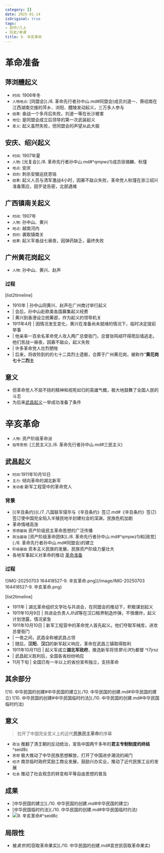 ```yaml
---
category: []
date: 2025-01-14
isOriginal: true
tags:
- 初中/八上
- 历史/单课
title: 9. 辛亥革命
---
```

# 革命准备
## 萍浏醴起义
- `时间`: 1906年冬
- `人物地点`: [同盟会](./8. 革命先行者孙中山.md#同盟会)成员刘道一、蔡绍南在江西湖南交接的萍乡、浏阳、醴陵发动起义，三万多人参与
- `结果`: 奋战一个多月后失败，刘道一等在长沙被害
- `地位`: 是同盟会成立后领导的第一次武装起义
- `意义`: 起义虽然失败，但同盟会的声望从此大振
## 安庆、绍兴起义
- `时间`: 1907年夏
- `人物`: [光复会](./8. 革命先行者孙中山.md#^qmpwz1)成员徐锡麟、秋瑾
- `地点`: 安庆
- `目的`: 刺杀安徽巡抚恩铭
- `结果`: 起义人员与清军激战4小时，因寡不敌众失败，革命党人秋瑾在浙江绍兴准备策应，因歹徒告密，北部遇难
## 广西镇南关起义
- `时间`: 1907年
- `人物`: 孙中山、黄兴
- `地点`: 越南河内
- `目的`: 袭取镇南关
- `结果`: 起义军奋战七昼夜，因弹药缺乏，最终失败
## 广州黄花岗起义
- `人物`: 孙中山、黄兴、赵声
### 过程
[list2timeline]
- 1910年 | 孙中山同黄兴、赵声在广州商讨举行起义
- | 会后，孙中山赴欧美各国募集起义经费
- | 黄兴到香港设立统筹部，作为起义的领导机关
- 1911年4月 | 因情况发生变化，黄兴在准备尚未就绪的情况下，临时决定提前举事
- | 他亲率一百余名革命党人攻入两广总督衙门，总督张鸣岐吓得爬后墙逃走。他们苦战一昼夜，因寡不敌众，起义失败
- | 许多革命党人壮烈牺牲
- | 后来，将收殓到的的七十二具烈士遗骸，合葬于广州黄花岗，被称作“**黄花岗七十二烈士**
## 意义
- 但革命党人不屈不挠的精神和视死如归的英雄气概，极大地鼓舞了全国人民的斗志
- 为后来[武昌起义](#武昌起义)一举成功准备了条件
# 辛亥革命
- `人物`: 资产阶级革命派
- `指导思想`: [三民主义](./8. 革命先行者孙中山.md#三民主义)
## 武昌起义
- `时间`:1911年10月10日
- `主力`: 倾向革命的湖北新军
- `发动者`:新军工程营中的革命党人
### 背景
- [《辛丑条约》](./7. 八国联军侵华与《辛丑条约》签订.md#《辛丑条约》签订)签订使中国完全陷入半殖民地半封建社会的深渊，民族危机加剧
- 革命情绪高涨
- `思想基础` 资产阶级民主革命思想的广泛传播
- `政治基础` [资产阶级革命团体](./8. 革命先行者孙中山.md#^qmpwz1)和[政党](./8. 革命先行者孙中山.md#同盟会)的建立 
- `阶级基础` 资本主义民族的发展，民族资产阶级力量壮大
- 各地军事起义对革命的推动 [革命准备](#革命准备)
### 过程
![IMG-20250703 164418527-9. 辛亥革命.png](/image/IMG-20250703 164418527-9. 辛亥革命.png)

[list2timeline]
- 1911年 | 湖北革命组织文学社与共进会，在同盟会的推动下，积极谋划起义
- 1911年10月9日 | 共进会负责人*孙武*等在汉口租界制造炸弹，不慎爆炸，起义计划泄露，情况紧急
- 1911年10月10日 | 新军工程营中的革命党人首先起义。他们夺取军械库，进攻总督衙门
- | 一夜之间，武昌全称被武昌占领
- | 随后，**汉阳**、**汉口**的新军起义响应，革命在武昌三镇取得胜利
- 1911年10月11日 | 起义军成立**湖北军政府**，推选新军将领*黎元洪*为都督 ^t7jrsz
- | 武昌起义胜利后，全国各省纷纷响应
- 11月下旬 | 全国已有一半以上的省份宣布独立，支持革命

## 其余部分
![10. 中华民国的创建#中华民国的建立](./10. 中华民国的创建.md#中华民国的建立)
![10. 中华民国的创建#中华民国临时约法](./10. 中华民国的创建.md#中华民国临时约法)
## 意义
> 拉开了中国完全意义上的近代**民族民主革命**的序幕
- `政治` 推翻了清王朝的反动统治，宣告中国两千多年的**君主专制制度的终结** ^seid8c
- `思想` 极大推动了中华民族思想解放，打开了中国进步潮流的闸门
- `经济` 南京临时政府奖励工商业发展，鼓励兴办实业，推动了近代民族工业的发展
- `社会` 推动了社会观念的转变和平等自由思想的普及
## 成果
- [中华民国的建立](./10. 中华民国的创建.md#中华民国的建立)
- [中华民国临时约法](./10. 中华民国的创建.md#中华民国临时约法)
- ![9. 辛亥革命#^seid8c](#^seid8c)
## 局限性
- 被*袁世凯*[窃取革命果实](./10. 中华民国的创建.md#袁世凯窃取革命果实)